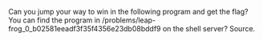 Can you jump your way to win in the following program and get the flag? You can find the program in /problems/leap-frog_0_b02581eeadf3f35f4356e23db08bddf9 on the shell server? Source.


